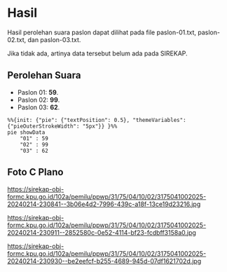 # Hasil

Hasil perolehan suara paslon dapat dilihat pada file paslon-01.txt, paslon-02.txt, dan paslon-03.txt.

Jika tidak ada, artinya data tersebut belum ada pada SIREKAP.

## Perolehan Suara

 * Paslon 01: **59**.
 * Paslon 02: **99**.
 * Paslon 03: **62**.

```mermaid
%%{init: {"pie": {"textPosition": 0.5}, "themeVariables": {"pieOuterStrokeWidth": "5px"}} }%%
pie showData
    "01" : 59
    "02" : 99
    "03" : 62
```
## Foto C Plano

https://sirekap-obj-formc.kpu.go.id/102a/pemilu/ppwp/31/75/04/10/02/3175041002025-20240214-230841--3b06e4d2-7996-439c-a18f-13ce19d23216.jpg

https://sirekap-obj-formc.kpu.go.id/102a/pemilu/ppwp/31/75/04/10/02/3175041002025-20240214-230911--2852580c-0e52-4114-bf23-fcdbff3158a0.jpg

https://sirekap-obj-formc.kpu.go.id/102a/pemilu/ppwp/31/75/04/10/02/3175041002025-20240214-230930--be2eefcf-b255-4689-945d-07df1621702d.jpg
